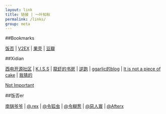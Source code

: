 ```yaml
---
layout: link
title: 链接 | 一叶知秋
permalink: /links/
group: meta
---
```


##Bookmarks

[饭否](http://fanfou.com) | [V2EX](http://v2ex.com) | [果壳](http://guokr.com) | [豆瓣](http://douban.com)

##Xidian

[西电开源社区](http://xdlinux.info) | [K.I.S.S](http://bigeagle.me) | [龍虾的书房](http://asxzy.net) | [逆跑](http://xwz.me/blog) | [ggarlic的blog](http://ggarlic.org) | [It is not a piece of cake](http://icaker.info) | [我猜的](http://wocai.de) 

[Not Important](http://notimportant.org)

##饭否er

[南锅爷爷](http://whongn.com) | [@.rex](http://zhasm.com) | [@令狐虫](http://ch_linghu.me/blog) | [@令糊葱](http://www.summeronion.com) | [@惡人寰](http://echodye928.lofter.com/) | [@Afterx](http://www.afterx.cn) 

